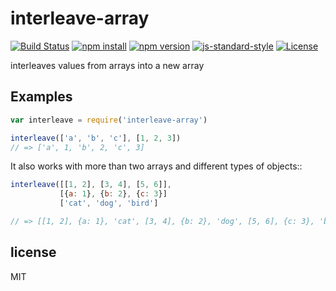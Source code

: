 # interleave-array

[![Build Status](https://img.shields.io/travis/jarofghosts/interleave-array.svg?style=flat-square)](https://travis-ci.org/jarofghosts/interleave-array)
[![npm install](https://img.shields.io/npm/dm/interleave-array.svg?style=flat-square)](https://www.npmjs.org/package/interleave-array)
[![npm version](https://img.shields.io/npm/v/interleave-array.svg?style=flat-square)](https://www.npmjs.org/package/interleave-array)
[![js-standard-style](https://img.shields.io/badge/code%20style-standard-brightgreen.svg?style=flat-square)](https://github.com/feross/standard)
[![License](https://img.shields.io/npm/l/interleave-array.svg?style=flat-square)](https://github.com/jarofghosts/interleave-array/blob/master/LICENSE)

interleaves values from arrays into a new array

## Examples

```javascript
var interleave = require('interleave-array')

interleave(['a', 'b', 'c'], [1, 2, 3])
// => ['a', 1, 'b', 2, 'c', 3]
```

It also works with more than two arrays and different types of objects::

```javascript
interleave([[1, 2], [3, 4], [5, 6]],
           [{a: 1}, {b: 2}, {c: 3}]
           ['cat', 'dog', 'bird']

// => [[1, 2], {a: 1}, 'cat', [3, 4], {b: 2}, 'dog', [5, 6], {c: 3}, 'bird']
```

## license

MIT
